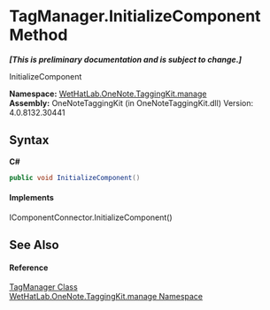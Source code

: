# TagManager.InitializeComponent Method 
 _**\[This is preliminary documentation and is subject to change.\]**_

InitializeComponent

**Namespace:**&nbsp;<a href="6c09c3a7-2ecd-33d5-2ed0-acefd996500f.md">WetHatLab.OneNote.TaggingKit.manage</a><br />**Assembly:**&nbsp;OneNoteTaggingKit (in OneNoteTaggingKit.dll) Version: 4.0.8132.30441

## Syntax

**C#**<br />
``` C#
public void InitializeComponent()
```


#### Implements
IComponentConnector.InitializeComponent()<br />

## See Also


#### Reference
<a href="1dd95e73-f701-a92b-b3f8-90e215d5c4ed.md">TagManager Class</a><br /><a href="6c09c3a7-2ecd-33d5-2ed0-acefd996500f.md">WetHatLab.OneNote.TaggingKit.manage Namespace</a><br />